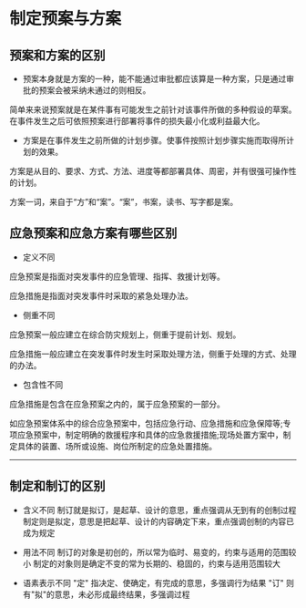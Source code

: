 # 制定预案与方案

## 预案和方案的区别

- 预案本身就是方案的一种，能不能通过审批都应该算是一种方案，只是通过审批的预案会被采纳未通过的则相反。

简单来来说预案就是在某件事有可能发生之前针对该事件所做的多种假设的草案。在事件发生之后可依照预案进行部署将事件的损失最小化或利益最大化。

- 方案是在事件发生之前所做的计划步骤。使事件按照计划步骤实施而取得所计划的效果。

方案是从目的、要求、方式、方法、进度等都部署具体、周密，并有很强可操作性的计划。

方案一词，来自于“方”和“案”。“案”，书案，读书、写字都是案。

## 应急预案和应急方案有哪些区别

- 定义不同

应急预案是指面对突发事件的应急管理、指挥、救援计划等。

应急措施是指面对突发事件时采取的紧急处理办法。

- 侧重不同

应急预案一般应建立在综合防灾规划上，侧重于提前计划、规划。

应急措施一般应建立在突发事件时发生时采取处理方法，侧重于处理的方式、处理的办法。

- 包含性不同

应急措施是包含在应急预案之内的，属于应急预案的一部分。

如应急预案体系中的综合应急预案中，包括应急行动、应急措施和应急保障等;专项应急预案中，制定明确的救援程序和具体的应急救援措施;现场处置方案中，制定具体的装置、场所或设施、岗位所制定的应急处置措施。

---
## 制定和制订的区别
- 含义不同
制订就是拟订，是起草、设计的意思，重点强调从无到有的创制过程
制定则是拟定，意思是把起草、设计的内容确定下来，重点强调创制的内容已成为规定

- 用法不同
制订的对象是初创的，所以常为临时、易变的，约束与适用的范围较小
制定的对象则是确定不变的常为长期的、稳固的，约束与适用范围较大

- 语素表示不同
"定" 指决定、使确定，有完成的意思，多强调行为结果
"订" 则有"拟"的意思，未必形成最终结果，多强调过程
